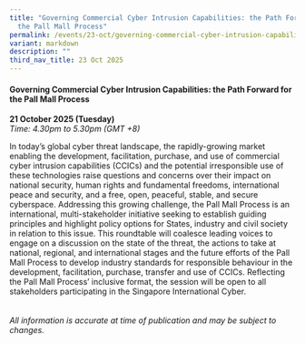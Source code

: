 ```yaml
---
title: "Governing Commercial Cyber Intrusion Capabilities: the Path Forward for
  the Pall Mall Process"
permalink: /events/23-oct/governing-commercial-cyber-intrusion-capabilities/
variant: markdown
description: ""
third_nav_title: 23 Oct 2025
---
```

#### **Governing Commercial Cyber Intrusion Capabilities: the Path Forward for the Pall Mall Process**

**21 October 2025 (Tuesday)**  
*Time: 4.30pm to 5.30pm (GMT +8)*

In today’s global cyber threat landscape, the rapidly-growing market enabling the development, facilitation, purchase, and use of commercial cyber intrusion capabilities (CCICs) and the potential irresponsible use of these technologies raise questions and concerns over their impact on national security, human rights and fundamental freedoms, international peace and security, and a free, open, peaceful, stable, and secure cyberspace. Addressing this growing challenge, the Pall Mall Process is an international, multi-stakeholder initiative seeking to establish guiding principles and highlight policy options for States, industry and civil society in relation to this issue. This roundtable will coalesce leading voices to engage on a discussion on the state of the threat, the actions to take at national, regional, and international stages and the future efforts of the Pall Mall Process to develop industry standards for responsible behaviour in the development, facilitation, purchase, transfer and use of CCICs. Reflecting the Pall Mall Process’ inclusive format, the session will be open to all stakeholders participating in the Singapore International Cyber.
<br><br><br>
*All information is accurate at time of publication and may be subject to changes.*
